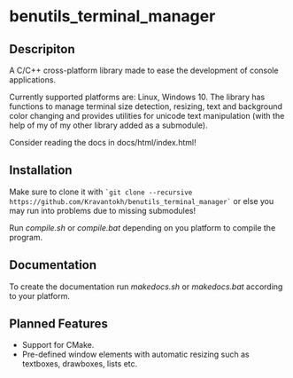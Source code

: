 # benutils_terminal_manager #
## Descripiton
A C/C++ cross-platform library made to ease the development of console applications.

 Currently supported platforms are: Linux, Windows 10. The library has functions to manage terminal size detection, resizing, text and background color changing and provides utilities for unicode text manipulation (with the help of my of my other library added as a submodule).

Consider reading the docs in docs/html/index.html!
## Installation
Make sure to clone it with `` `git clone --recursive https://github.com/Kravantokh/benutils_terminal_manager` `` or else you may run into problems due to missing submodules!

Run *compile.sh* or *compile.bat* depending on you platform to compile the program.

## Documentation

To create the documentation run *makedocs.sh* or *makedocs.bat* according to your platform.

## Planned Features
 * Support for CMake.
 *  Pre-defined window elements with automatic resizing such as textboxes, drawboxes, lists etc.
